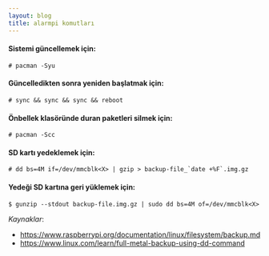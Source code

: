 ```yaml
---
layout: blog
title: alarmpi komutları
---
```

#### Sistemi güncellemek için:
```console
# pacman -Syu
```

#### Güncelledikten sonra yeniden başlatmak için:
```console
# sync && sync && sync && reboot
```

#### Önbellek klasöründe duran paketleri silmek için:
```console
# pacman -Scc
```

#### SD kartı yedeklemek için:
```console
# dd bs=4M if=/dev/mmcblk<X> | gzip > backup-file_`date +%F`.img.gz
```

#### Yedeği SD kartına geri yüklemek için:
```console
$ gunzip --stdout backup-file.img.gz | sudo dd bs=4M of=/dev/mmcblk<X>
```

_Kaynaklar_:
* https://www.raspberrypi.org/documentation/linux/filesystem/backup.md
* https://www.linux.com/learn/full-metal-backup-using-dd-command
